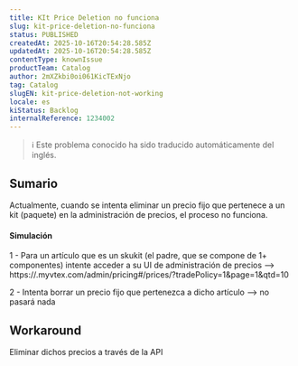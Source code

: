 ```yaml
---
title: KIt Price Deletion no funciona
slug: kit-price-deletion-no-funciona
status: PUBLISHED
createdAt: 2025-10-16T20:54:28.585Z
updatedAt: 2025-10-16T20:54:28.585Z
contentType: knownIssue
productTeam: Catalog
author: 2mXZkbi0oi061KicTExNjo
tag: Catalog
slugEN: kit-price-deletion-not-working
locale: es
kiStatus: Backlog
internalReference: 1234002
---
```


>ℹ️ Este problema conocido ha sido traducido automáticamente del inglés.

## Sumario


Actualmente, cuando se intenta eliminar un precio fijo que pertenece a un kit (paquete) en la administración de precios, el proceso no funciona.


#### Simulación


1 - Para un artículo que es un skukit (el padre, que se compone de 1+ componentes) intente acceder a su UI de administración de precios --> https://.myvtex.com/admin/pricing#/prices/?tradePolicy=1&page=1&qtd=10

2 - Intenta borrar un precio fijo que pertenezca a dicho artículo --> no pasará nada

## Workaround


Eliminar dichos precios a través de la API



